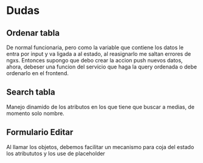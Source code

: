 # Dudas

## Ordenar tabla

De normal funcionaria, pero como la variable que contiene los datos le entra por input y va ligada a al estado, al reasignarlo me saltan errores de ngxs. Entonces supongo que debo crear la accion push nuevos datos, ahora, debeser una funcion del servicio que haga la query ordenada o debe ordenarlo en el frontend.

## Search tabla

Manejo dinamido de los atributos en los que tiene que buscar a medias, de momento solo nombre.

## Formulario Editar

Al llamar los objetos, debemos facilitar un mecanismo para coja del estado los atribututos y los use de placeholder
